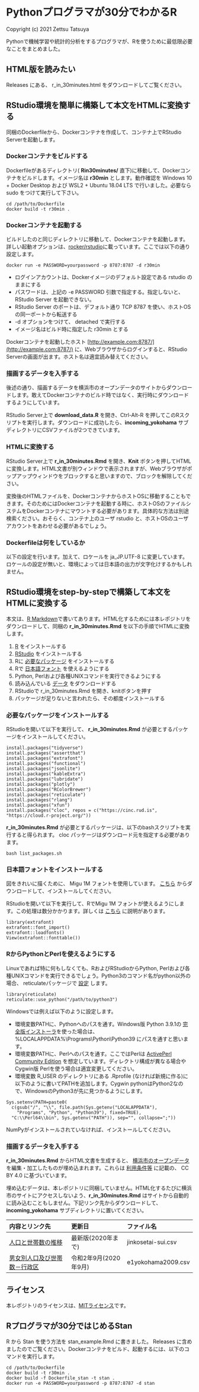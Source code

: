 # Pythonプログラマが30分でわかるR

Copyright (c) 2021 Zettsu Tatsuya

Pythonで機械学習や統計的分析をするプログラマが、Rを使うために最低限必要なことをまとめました。

## HTML版を読みたい

Releases にある、 r_in_30minutes.html をダウンロードしてご覧ください。

## RStudio環境を簡単に構築して本文をHTMLに変換する

同梱のDockerfileから、Dockerコンテナを作成して、コンテナ上でRStudio Serverを起動します。

### Dockerコンテナをビルドする

Dockerfileがあるディレクトリ( **Rin30minutes/** 直下)に移動して、Dockerコンテナをビルドします。イメージ名は **r30min** とします。動作確認を Windows 10 + Docker Desktop および WSL2 + Ubuntu 18.04 LTS で行いました。必要なら sudo をつけて実行して下さい。

```{bash}
cd /path/to/Dockerfile
docker build -t r30min .
```

### Dockerコンテナを起動する

ビルドしたのと同じディレクトリに移動して、Dockerコンテナを起動します。詳しい起動オプションは、[rocker/rstudio](https://hub.docker.com/r/rocker/rstudio)に載っています。ここでは以下の通り設定します。

```{bash}
docker run -e PASSWORD=yourpassword -p 8787:8787 -d r30min
```

+ ログインアカウントは、Dockerイメージのデフォルト設定である rstudio のままにする
+ パスワードは、上記の -e PASSWORD 引数で指定する。指定しないと、RStudio Server を起動できない。
+ RStudio Server のポートは、デフォルト通り TCP 8787 を使い、ホストOSの同一ポートから転送する
+ -d オプションをつけて、 detached で実行する
+ イメージ名はビルド時に指定した r30min とする

Dockerコンテナを起動したホスト [http://example.com:8787/](http://example.com:8787/) に、Webブラウザからログインすると、RStudio Serverの画面が出ます。ホスト名は適宜読み替えてください。

### 描画するデータを入手する

後述の通り、描画するデータを横浜市のオープンデータのサイトからダウンロードします。敢えてDockerコンテナのビルド時ではなく、実行時にダウンロードするようにしています。

RStudio Server上で **download_data.R** を開き、Ctrl-Alt-R を押してこのRスクリプトを実行します。ダウンロードに成功したら、**incoming_yokohama** サブディレクトリにCSVファイルが2つできています。

### HTMLに変換する

RStudio Server上で **r_in_30minutes.Rmd** を開き、**Knit** ボタンを押してHTMLに変換します。HTML文書が別ウィンドウで表示されますが、Webブラウザがポップアップウィンドウをブロックすると思いますので、ブロックを解除してください。

変換後のHTMLファイルを、DockerコンテナからホストOSに移動することもできます。そのためにはDockerコンテナを起動する時に、ホストOSのファイルシステムをDockerコンテナにマウントする必要があります。具体的な方法は別途検索ください。おそらく、コンテナ上のユーザ rstudio と、ホストOSのユーザアカウントをあわせる必要があるでしょう。

### Dockerfileは何をしているか

以下の設定を行います。加えて、ロケールを ja_JP.UTF-8 に変更しています。ロケールの設定が無いと、環境によっては日本語の出力が文字化けするかもしれません。

## RStudio環境をstep-by-stepで構築して本文をHTMLに変換する

本文は、[R Markdown](r_in_30minutes.Rmd)で書いてあります。HTML化するためには本レポジトリをダウンロードして、同梱の **r_in_30minutes.Rmd** を以下の手順でHTMLに変換します。

1. [R](https://cran.r-project.org/bin/windows/base/) をインストールする
1. [RStudio](https://rstudio.com/products/rstudio/) をインストールする
1. Rに [必要なパッケージ](#必要なパッケージをインストールする) をインストールする
1. Rで [日本語フォント](#日本語フォントをインストールする) を使えるようにする
1. Python, Perlおよび各種UNIXコマンドを実行できるようにする
1. 読み込んでいる [データ](#描画するデータを入手する) をダウンロードする
1. RStudioで r_in_30minutes.Rmd を開き、knitボタンを押す
1. パッケージが足りないと言われたら、その都度インストールする

### 必要なパッケージをインストールする

RStudioを開いて以下を実行して、 **r_in_30minutes.Rmd** が必要とするパッケージをインストールしてください。

```{r}
install.packages("tidyverse")
install.packages("assertthat")
install.packages("extrafont")
install.packages("functional")
install.packages("jsonlite")
install.packages("kableExtra")
install.packages("lubridate")
install.packages("plotly")
install.packages("RColorBrewer")
install.packages("reticulate")
install.packages("rlang")
install.packages("xfun")
install.packages("cloc", repos = c("https://cinc.rud.is", "https://cloud.r-project.org/"))
```

**r_in_30minutes.Rmd** が必要とするパッケージは、以下のbashスクリプトを実行すると得られます。 cloc パッケージはダウンロード元を指定する必要があります。

```{r}
bash list_packages.sh
```

### 日本語フォントをインストールする

図をきれいに描くために、 Migu 1M フォントを使用しています。 [こちら](https://mix-mplus-ipa.osdn.jp/migu/) からダウンロードして、インストールしてください。

RStudioを開いて以下を実行して、RでMigu 1M フォントが使えるようにします。この処理は数分かかります。詳しくは [こちら](https://qiita.com/zakkiiii/items/9bbfdaf46a097677205d) に説明があります。

```{r}
library(extrafont)
extrafont::font_import()
extrafont::loadfonts()
View(extrafont::fonttable())
```

### RからPythonとPerlを使えるようにする

Linuxであれば特に何もしなくても、RおよびRStudioからPython, Perlおよび各種UNIXコマンドを実行できるでしょう。Python3のコマンド名がpython以外の場合、 reticulateパッケージで [設定](https://rstudio.github.io/reticulate/articles/r_markdown.html) します。

```{r}
library(reticulate)
reticulate::use_python("/path/to/python3")
```

Windowsでは例えば以下のように設定します。

- 環境変数PATHに、Pythonへのパスを通す。Windows版 Python 3.9.1の [完全版インストーラ](https://docs.python.org/ja/3/using/windows.html#windows-full)を使った場合は、 %LOCALAPPDATA%\Programs\Python\Python39 にパスを通すと思います。
- 環境変数PATHに、Perlへのパスを通す。ここではPerlは [ActivePerl Community Edition](https://www.activestate.com/products/perl/downloads/) を想定しています。ディレクトリ構成が異なる場合やCygwin版 Perlを使う場合は適宜変更してください。
- 環境変数 R_USER のディレクトリにある .Rprofile (なければ新規に作る)に以下のように書いてPATHを追加します。Cygwin pythonはPython2なので、WindowsのPython3が先に見つかるようにします。

```{r}
Sys.setenv(PATH=paste0(
  c(gsub("/", "\\", file.path(Sys.getenv("LOCALAPPDATA"),
    "Programs", "Python", "Python39"), fixed=TRUE),
  "C:\\Perl64\\bin", Sys.getenv("PATH")), sep="", collapse=";"))
```

NumPyがインストールされていなければ、インストールしてください。

### 描画するデータを入手する

**r_in_30minutes.Rmd** からHTML文書を生成すると、 [横浜市のオープンデータ](https://www.city.yokohama.lg.jp/city-info/yokohamashi/tokei-chosa/portal/opendata/) を編集・加工したものが埋め込まれます。これらは [利用条件等](https://www.city.yokohama.lg.jp/city-info/yokohamashi/tokei-chosa/portal/opendata/opendata.html) に記載の、 CC BY 4.0 に基づいています。

埋め込むデータは、本レポジトリに同梱していません。HTML化するたびに横浜市のサイトにアクセスしないよう、**r_in_30minutes.Rmd** はサイトから自動的に読み込むこともしません。下記リンク先からダウンロードして、 **incoming_yokohama** サブディレクトリに置いてください。

|内容とリンク先|更新日|ファイル名|
|:------------------------------|:------------------------------|:------------------------------|
|[人口と世帯数の推移](https://www.city.yokohama.lg.jp/city-info/yokohamashi/tokei-chosa/portal/opendata/jinko-setai-suii.html)|最新版(2020年まで)|jinkosetai-sui.csv|
|[男女別人口及び世帯数－行政区](https://www.city.yokohama.lg.jp/city-info/yokohamashi/tokei-chosa/portal/opendata/suikei01.html)|令和2年9月(2020年9月)|e1yokohama2009.csv|

## ライセンス

本レポジトリのライセンスは、[MITライセンス](LICENSE.txt)です。

## Rプログラマが30分ではじめるStan

R から Stan を使う方法を stan_example.Rmd に書きました。 Releases に含めましたのでご覧ください。Dockerコンテナをビルド、起動するには、以下のコマンドを実行します。

```{bash}
cd /path/to/Dockerfile
docker build -t r30min .
docker build -f Dockerfile_stan -t stan .
docker run -e PASSWORD=yourpassword -p 8787:8787 -d stan
```
